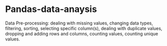 # Pandas-data-anaysis
Data Pre-processing: dealing with missing values, changing data types, filtering, sorting, selecting specific column(s), dealing with duplicate values, dropping and adding rows and columns, counting values, counting unique values.
